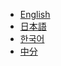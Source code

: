 - [English](privacy_policy_en.md)
- [日本語](privacy_policy_ja.md)
- [한국어](privacy_policy_ko.md)
- [中分](privacy_policy_ch.md)
